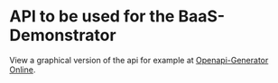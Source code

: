 # API to be used for the BaaS-Demonstrator

View a graphical version of the api for example at [Openapi-Generator Online](http://api.openapi-generator.tech/index.html).